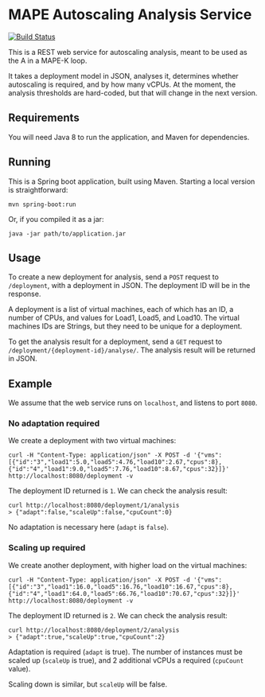 # MAPE Autoscaling Analysis Service

[![Build Status](https://travis-ci.org/prl-tokyo/MAPE-autoscaling-analysis-service.svg?branch=master)](https://travis-ci.org/prl-tokyo/MAPE-autoscaling-analysis-service)

This is a REST web service for autoscaling analysis, meant to be used as the A in a MAPE-K loop.

It takes a deployment model in JSON, analyses it, determines whether autoscaling is required, and 
by how many vCPUs. At the moment, the analysis thresholds are hard-coded, but that will change in 
the next version.

## Requirements

You will need Java 8 to run the application, and Maven for dependencies.

## Running

This is a Spring boot application, built using Maven. Starting a local version is straightforward:

	mvn spring-boot:run
	
Or, if you compiled it as a jar:

	java -jar path/to/application.jar

## Usage

To create a new deployment for analysis, send a `POST` request to `/deployment`, with a deployment 
in JSON. The deployment ID will be in the response.

A deployment is a list of virtual machines, each of which has an ID, a number of CPUs, and values 
for Load1, Load5, and Load10. The virtual machines IDs are Strings, but they need to be unique for 
a deployment.

To get the analysis result for a deployment, send a `GET` request to 
`/deployment/{deployment-id}/analyse/`. The analysis result will be returned in JSON.

## Example

We assume that the web service runs on `localhost`, and listens to port `8080`.

### No adaptation required

We create a deployment with two virtual machines:

	curl -H "Content-Type: application/json" -X POST -d '{"vms":[{"id":"3","load1":5.0,"load5":4.76,"load10":2.67,"cpus":8},{"id":"4","load1":9.0,"load5":7.76,"load10":8.67,"cpus":32}]}' http://localhost:8080/deployment -v
	
The deployment ID returned is `1`. We can check the analysis result:

	curl http://localhost:8080/deployment/1/analysis
	> {"adapt":false,"scaleUp":false,"cpuCount":0}
	
No adaptation is necessary here (`adapt` is `false`).

### Scaling up required

We create another deployment, with higher load on the virtual machines:

	curl -H "Content-Type: application/json" -X POST -d '{"vms":[{"id":"3","load1":16.0,"load5":16.76,"load10":16.67,"cpus":8},{"id":"4","load1":64.0,"load5":66.76,"load10":70.67,"cpus":32}]}' http://localhost:8080/deployment -v
	
The deployment ID returned is `2`. We can check the analysis result:

	curl http://localhost:8080/deployment/2/analysis
	> {"adapt":true,"scaleUp":true,"cpuCount":2}
	
Adaptation is required (`adapt` is true). The number of instances must be scaled up (`scaleUp` 
is true), and 2 additional vCPUs a required (`cpuCount` value).

Scaling down is similar, but `scaleUp` will be false.